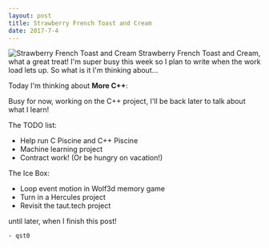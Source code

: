 ```yaml
---
layout: post
title: Strawberry French Toast and Cream
date: 2017-7-4
---
```

![Strawberry French Toast and Cream](http://cerealize.me/images/2017-7-4.jpg)
Strawberry French Toast and Cream, what a great treat!
I'm super busy this week so I plan to write when the work load lets up.
So what is it I'm thinking about...

Today I'm thinking about **More C++**:

Busy for now, working on the C++ project, I'll be back later to talk about what I learn!

The TODO list:
* Help run C Piscine and C++ Piscine
* Machine learning project
* Contract work! (Or be hungry on vacation!)

The Ice Box:
* Loop event motion in Wolf3d memory game
* Turn in a Hercules project
* Revisit the taut.tech project

until later, when I finish this post!

`- qst0`
